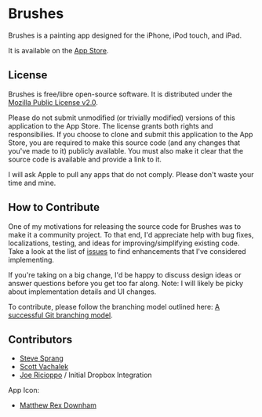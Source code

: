 Brushes
=======

Brushes is a painting app designed for the iPhone, iPod touch, and iPad.

It is available on the [App Store](https://itunes.apple.com/app/id545366251).

License
-------

Brushes is free/libre open-source software. It is distributed under the [Mozilla Public License v2.0](http://mozilla.org/MPL/2.0/).

Please do not submit unmodified (or trivially modified) versions of this application to the App Store. The license grants both rights and responsibilies. If you choose to clone and submit this application to the App Store, you are required to make this source code (and any changes that you've made to it) publicly available. You must also make it clear that the source code is available and provide a link to it.

I will ask Apple to pull any apps that do not comply. Please don't waste your time and mine.

How to Contribute
-----------------

One of my motivations for releasing the source code for Brushes was to make it a community project. To that end, I'd appreciate help with bug fixes, localizations, testing, and ideas for improving/simplifying existing code. Take a look at the list of [issues](https://github.com/sprang/Brushes/issues) to find enhancements that I've considered implementing.

If you're taking on a big change, I'd be happy to discuss design ideas or answer questions before you get too far along. Note: I will likely be picky about implementation details and UI changes.

To contribute, please follow the branching model outlined here: [A successful Git branching model](http://nvie.com/posts/a-successful-git-branching-model/).

Contributors
------------

* [Steve Sprang](https://github.com/sprang)
* [Scott Vachalek](https://github.com/svachalek)
* [Joe Ricioppo](https://github.com/joericioppo) / Initial Dropbox Integration

App Icon:

* [Matthew Rex Downham](http://www.mrexd.com/)
